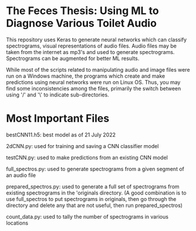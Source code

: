 # **The Feces Thesis: Using ML to Diagnose Various Toilet Audio**

This repository uses Keras to generate neural networks which can classify spectrograms, visual representations of audio files. Audio files may be taken from the internet as mp3's and used to generate spectrograms. Spectrograms can be augmented for better ML results.

While most of the scripts related to manipulating audio and image files were run on a Windows machine, the programs which create and make predictions using neural networks were run on Linux OS. Thus, you may find some inconsistencies among the files, primarily the switch between using '/' and '\\' to indicate sub-directories.

# Most Important Files
bestCNN11.h5: best model as of 21 July 2022

2dCNN.py: used for training and saving a CNN classifier model

testCNN.py: used to make predictions from an existing CNN model

full_spectros.py: used to generate spectrograms from a given segment of an audio file

prepared_spectros.py: used to generate a full set of spectrograms from existing spectrograms in the 'originals directory. (A good combination is to use full_spectros to put spectrograms in originals, then go through the directory and delete any that are not useful, then run prepared_spectros)

count_data.py: used to tally the number of spectrograms in various locations
